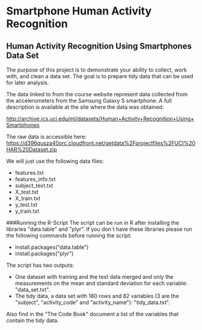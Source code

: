 Smartphone Human Activity Recognition
=====================================

Human Activity Recognition Using Smartphones Data Set
-----------------------------------------------------

The purpose of this project is to demonstrate your ability to collect, work with, and clean a data set. The goal is to prepare tidy data that can be used for later analysis. 

The data linked to from the course website represent data collected from the accelerometers from the Samsung Galaxy S smartphone. A full description is available at the site where the data was obtained: 

http://archive.ics.uci.edu/ml/datasets/Human+Activity+Recognition+Using+Smartphones 

The raw data is accessible here: https://d396qusza40orc.cloudfront.net/getdata%2Fprojectfiles%2FUCI%20HAR%20Dataset.zip 

We will just use the following data files: 
- features.txt
- features_info.txt
- subject_text.txt
- X_test.txt
- X_train.txt
- y_test.txt
- y_train.txt

###Running the R-Script
The script can be run in R after installing the libraries "data.table" and "plyr". If you don´t have these libraries please run the following commands before running the script:
- install.packages("data.table")
- install.packages("plyr")

The script has two outputs:
- One dataset with training and the test data merged and only the measurements on the mean and standard deviation for each variable: "data_set.txt".
- The tidy data, a data set with 180 rows and 82 variables (3 are the "subject", "activity_code" and "activity_name"): "tidy_data.txt".

Also find in the "The Code Book" document a list of the variables that contain the tidy data.
